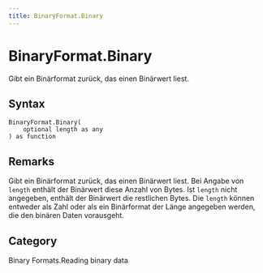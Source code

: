 ```yaml
---
title: BinaryFormat.Binary
---
```


# BinaryFormat.Binary


Gibt ein Binärformat zurück, das einen Binärwert liest.


## Syntax

```powerquery
BinaryFormat.Binary(
    optional length as any
) as function
```


## Remarks

Gibt ein Binärformat zurück, das einen Binärwert liest.  Bei Angabe von <code>length</code> enthält der Binärwert diese Anzahl von Bytes.  Ist <code>length</code> nicht angegeben, enthält der Binärwert die restlichen Bytes.  Die <code>length</code> können entweder als Zahl oder als ein Binärformat der Länge angegeben werden, die den binären Daten vorausgeht.



## Category
Binary Formats.Reading binary data

